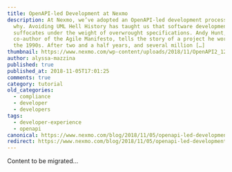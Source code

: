 ```yaml
---
title: OpenAPI-led Development at Nexmo
description: At Nexmo, we’ve adopted an OpenAPI-led development process. Here’s
  why. Avoiding UML Hell History has taught us that software development
  suffocates under the weight of overwrought specifications. Andy Hunt,
  co-author of the Agile Manifesto, tells the story of a project he worked on in
  the 1990s. After two and a half years, and several million […]
thumbnail: https://www.nexmo.com/wp-content/uploads/2018/11/OpenAPI2_1200x675.png
author: alyssa-mazzina
published: true
published_at: 2018-11-05T17:01:25
comments: true
category: tutorial
old_categories:
  - compliance
  - developer
  - developers
tags:
  - developer-experience
  - openapi
canonical: https://www.nexmo.com/blog/2018/11/05/openapi-led-development-at-nexmo
redirect: https://www.nexmo.com/blog/2018/11/05/openapi-led-development-at-nexmo
---
```

Content to be migrated...